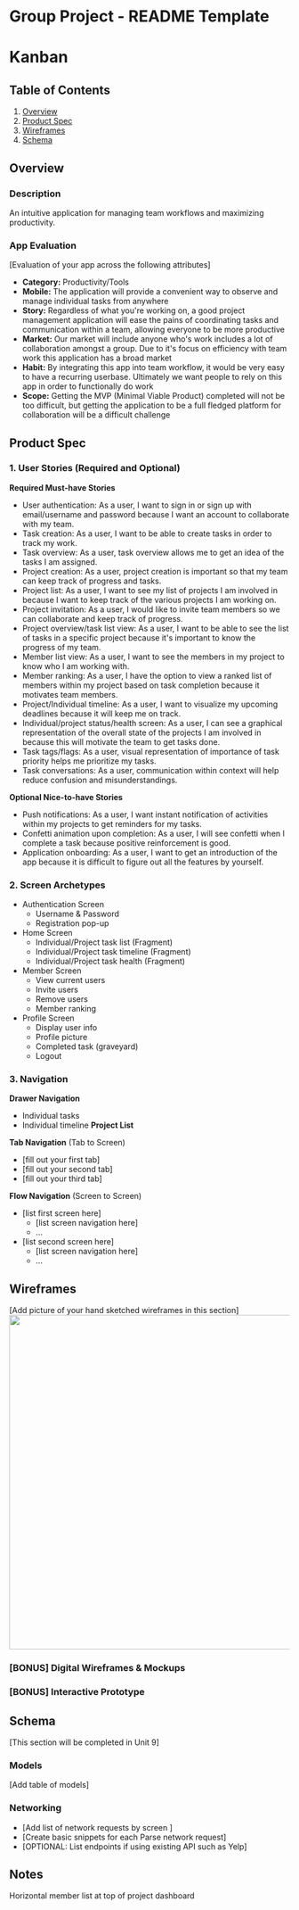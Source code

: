 Group Project - README Template
===

# Kanban

## Table of Contents
1. [Overview](#Overview)
1. [Product Spec](#Product-Spec)
1. [Wireframes](#Wireframes)
2. [Schema](#Schema)

## Overview
### Description
An intuitive application for managing team workflows and maximizing productivity.

### App Evaluation
[Evaluation of your app across the following attributes]
- **Category:** Productivity/Tools
- **Mobile:** The application will provide a convenient way to observe and manage individual tasks from anywhere
- **Story:** Regardless of what you're working on, a good project management application will ease the pains of coordinating tasks and communication within a team, allowing everyone to be more productive 
- **Market:** Our market will include anyone who's work includes a lot of collaboration amongst a group. Due to it's focus on efficiency with team work this application has a broad market
- **Habit:** By integrating this app into team workflow, it would be very easy to have a recurring userbase. Ultimately we want people to rely on this app in order to functionally do work
- **Scope:** Getting the MVP (Minimal Viable Product) completed will not be too difficult, but getting the application to be a full fledged platform for collaboration will be a difficult challenge

## Product Spec

### 1. User Stories (Required and Optional)

**Required Must-have Stories**

* User authentication: As a user, I want to sign in or sign up with email/username and password because I want an account to collaborate with my team.
* Task creation: As a user, I want to be able to create tasks in order to track my work.
* Task overview: As a user, task overview allows me to get an idea of the tasks I am assigned.
* Project creation: As a user, project creation is important so that my team can keep track of progress and tasks.
* Project list: As a user, I want to see my list of projects I am involved in because I want to keep track of the various projects I am working on.
* Project invitation: As a user, I would like to invite team members so we can collaborate and keep track of progress.
* Project overview/task list view: As a user, I want to be able to see the list of tasks in a specific project because it's important to know the progress of my team.
* Member list view: As a user, I want to see the members in my project to know who I am working with.
* Member ranking: As a user, I have the option to view a ranked list of members within my project based on task completion because it motivates team members. 
* Project/Individual timeline: As a user, I want to visualize my upcoming deadlines because it will keep me on track.
* Individual/project status/health screen: As a user, I can see a graphical representation of the overall state of the projects I am involved in because this will motivate the team to get tasks done.
* Task tags/flags: As a user, visual representation of importance of task priority helps me prioritize my tasks.
* Task conversations: As a user, communication within context will help reduce confusion and misunderstandings.

**Optional Nice-to-have Stories**

* Push notifications: As a user, I want instant notification of activities within my projects to get reminders for my tasks.
* Confetti animation upon completion: As a user, I will see confetti when I complete a task because positive reinforcement is good.
* Application onboarding: As a user, I want to get an introduction of the app because it is difficult to figure out all the features by yourself.

### 2. Screen Archetypes

* Authentication Screen 
   * Username & Password
   * Registration pop-up
* Home Screen
   * Individual/Project task list (Fragment)
   * Individual/Project task timeline (Fragment)
   * Individual/Project task health (Fragment)
* Member Screen
   * View current users
   * Invite users
   * Remove users
   * Member ranking 
* Profile Screen
   * Display user info
   * Profile picture
   * Completed task (graveyard)
   * Logout
   
   
   
   

### 3. Navigation

**Drawer Navigation**
   * Individual tasks
   * Individual timeline
   **Project List**

**Tab Navigation** (Tab to Screen)
* [fill out your first tab]
* [fill out your second tab]
* [fill out your third tab]

**Flow Navigation** (Screen to Screen)

* [list first screen here]
   * [list screen navigation here]
   * ...
* [list second screen here]
   * [list screen navigation here]
   * ...

## Wireframes
[Add picture of your hand sketched wireframes in this section]
<img src="YOUR_WIREFRAME_IMAGE_URL" width=600>

### [BONUS] Digital Wireframes & Mockups

### [BONUS] Interactive Prototype

## Schema 
[This section will be completed in Unit 9]
### Models
[Add table of models]
### Networking
- [Add list of network requests by screen ]
- [Create basic snippets for each Parse network request]
- [OPTIONAL: List endpoints if using existing API such as Yelp]

## Notes
Horizontal member list at top of project dashboard
